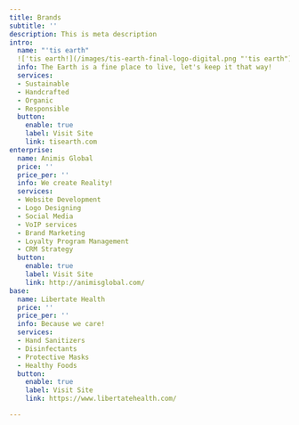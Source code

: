 ```yaml
---
title: Brands
subtitle: ''
description: This is meta description
intro:
  name: "'tis earth"
  !['tis earth!](/images/tis-earth-final-logo-digital.png "'tis earth")
  info: The Earth is a fine place to live, let's keep it that way!
  services:
  - Sustainable
  - Handcrafted
  - Organic
  - Responsible
  button:
    enable: true
    label: Visit Site
    link: tisearth.com
enterprise:
  name: Animis Global
  price: ''
  price_per: ''
  info: We create Reality!
  services:
  - Website Development
  - Logo Designing
  - Social Media
  - VoIP services
  - Brand Marketing
  - Loyalty Program Management
  - CRM Strategy
  button:
    enable: true
    label: Visit Site
    link: http://animisglobal.com/
base:
  name: Libertate Health
  price: ''
  price_per: ''
  info: Because we care!
  services:
  - Hand Sanitizers
  - Disinfectants
  - Protective Masks
  - Healthy Foods
  button:
    enable: true
    label: Visit Site
    link: https://www.libertatehealth.com/

---
```


